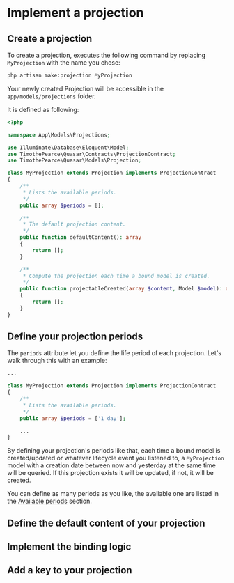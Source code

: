 # Implement a projection

## Create a projection

To create a projection, executes the following command by replacing `MyProjection` with the name you chose:

```bash
php artisan make:projection MyProjection
```

Your newly created Projection will be accessible in the `app/models/projections` folder.

It is defined as following:

```php title="app/Models/Projections/MyProjection.php"
<?php

namespace App\Models\Projections;

use Illuminate\Database\Eloquent\Model;
use TimothePearce\Quasar\Contracts\ProjectionContract;
use TimothePearce\Quasar\Models\Projection;

class MyProjection extends Projection implements ProjectionContract
{
    /**
     * Lists the available periods.
     */
    public array $periods = [];

    /**
     * The default projection content.
     */
    public function defaultContent(): array
    {
        return [];
    }

    /**
     * Compute the projection each time a bound model is created.
     */
    public function projectableCreated(array $content, Model $model): array
    {
        return [];
    }
}
```

## Define your projection periods

The `periods` attribute let you define the life period of each projection. Let's walk through this with an example:

```php title="app/Models/Projections/MyProjection.php" {8}
...

class MyProjection extends Projection implements ProjectionContract
{
    /**
     * Lists the available periods.
     */
    public array $periods = ['1 day'];

    ...
}
```

By defining your projection's periods like that, each time a bound model is created/updated or whatever lifecycle event you listened to, a `MyProjection` model with a creation date between now and yesterday at the same time will be queried. If this projection exists it will be updated, if not, it will be created.

You can define as many periods as you like, the available one are listed in the [Available periods](/getting-started/available-periods) section.

## Define the default content of your projection

## Implement the binding logic

## Add a key to your projection